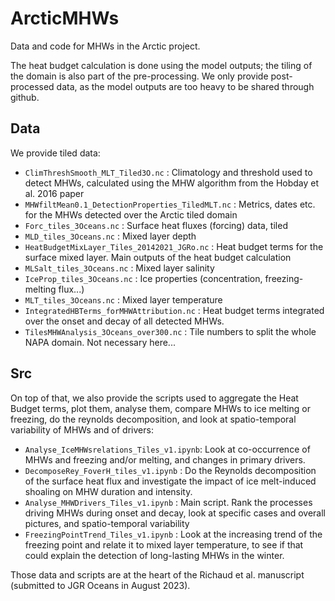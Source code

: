 # ArcticMHWs
Data and code for MHWs in the Arctic project.

The heat budget calculation is done using the model outputs; the tiling of the domain is also part of the pre-processing. We only provide post-processed data, as the model outputs are too heavy to be shared through github.
## Data
We provide tiled data:
  * `ClimThreshSmooth_MLT_Tiled3O.nc` : Climatology and threshold used to detect MHWs, calculated using the MHW algorithm from the Hobday et al. 2016 paper
  * `MHWfiltMean0.1_DetectionProperties_TiledMLT.nc` : Metrics, dates etc. for the MHWs detected over the Arctic tiled domain
  * `Forc_tiles_3Oceans.nc` : Surface heat fluxes (forcing) data, tiled
  * `MLD_tiles_3Oceans.nc` : Mixed layer depth
  * `HeatBudgetMixLayer_Tiles_20142021_JGRo.nc` : Heat budget terms for the surface mixed layer. Main outputs of the heat budget calculation
  * `MLSalt_tiles_3Oceans.nc` : Mixed layer salinity
  * `IceProp_tiles_3Oceans.nc` : Ice properties (concentration, freezing-melting flux...)
  * `MLT_tiles_3Oceans.nc` : Mixed layer temperature
  * `IntegratedHBTerms_forMHWAttribution.nc` : Heat budget terms integrated over the onset and decay of all detected MHWs. 
  * `TilesMHWAnalysis_3Oceans_over300.nc` : Tile numbers to split the whole NAPA domain. Not necessary here...

## Src
On top of that, we also provide the scripts used to aggregate the Heat Budget terms, plot them, analyse them, compare MHWs to ice melting or freezing, do the reynolds decomposition, and look at spatio-temporal variability of MHWs and of drivers:
* `Analyse_IceMHWsrelations_Tiles_v1.ipynb`: Look at co-occurrence of MHWs and freezing and/or melting, and changes in primary drivers.
* `DecomposeRey_FoverH_tiles_v1.ipynb` : Do the Reynolds decomposition of the surface heat flux and investigate the impact of ice melt-induced shoaling on MHW duration and intensity.
* `Analyse_MHWDrivers_Tiles_v1.ipynb` : Main script. Rank the processes driving MHWs during onset and decay, look at specific cases and overall pictures, and spatio-temporal variability
* `FreezingPointTrend_Tiles_v1.ipynb` : Look at the increasing trend of the freezing point and relate it to mixed layer temperature, to see if that could explain the detection of long-lasting MHWs in the winter.

Those data and scripts are at the heart of the Richaud et al. manuscript (submitted to JGR Oceans in August 2023).
